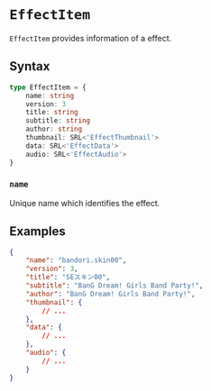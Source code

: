 # `EffectItem`

`EffectItem` provides information of a effect.

## Syntax

```ts
type EffectItem = {
    name: string
    version: 3
    title: string
    subtitle: string
    author: string
    thumbnail: SRL<'EffectThumbnail'>
    data: SRL<'EffectData'>
    audio: SRL<'EffectAudio'>
}
```

### `name`

Unique name which identifies the effect.

## Examples

```json
{
    "name": "bandori.skin00",
    "version": 3,
    "title": "SEスキン00",
    "subtitle": "BanG Dream! Girls Band Party!",
    "author": "BanG Dream! Girls Band Party!",
    "thumbnail": {
        // ...
    },
    "data": {
        // ...
    },
    "audio": {
        // ...
    }
}
```
